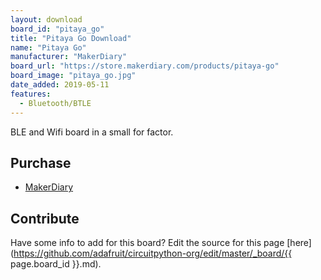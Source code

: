 ```yaml
---
layout: download
board_id: "pitaya_go"
title: "Pitaya Go Download"
name: "Pitaya Go"
manufacturer: "MakerDiary"
board_url: "https://store.makerdiary.com/products/pitaya-go"
board_image: "pitaya_go.jpg"
date_added: 2019-05-11
features:
  - Bluetooth/BTLE
---
```


BLE and Wifi board in a small for factor.

## Purchase
* [MakerDiary](https://store.makerdiary.com/products/pitaya-go)

## Contribute

Have some info to add for this board? Edit the source for this page [here](https://github.com/adafruit/circuitpython-org/edit/master/_board/{{ page.board_id }}.md).
